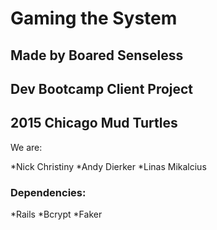 # Gaming the System


## Made by Boared Senseless
## Dev Bootcamp Client Project
## 2015 Chicago Mud Turtles

We are:

*Nick Christiny
*Andy Dierker
*Linas Mikalcius

### Dependencies:

*Rails
*Bcrypt
*Faker
